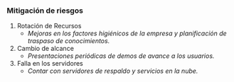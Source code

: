 ### Mitigación de riesgos
1. Rotación de Recursos
	* *Mejoras en los factores higiénicos de la empresa y planificación de traspaso de conocimientos.*
2. Cambio de alcance
	* *Presentaciones periódicas de demos de avance a los usuarios.*
3. Falla en los servidores
	* *Contar con servidores de respaldo y servicios en la nube.*
